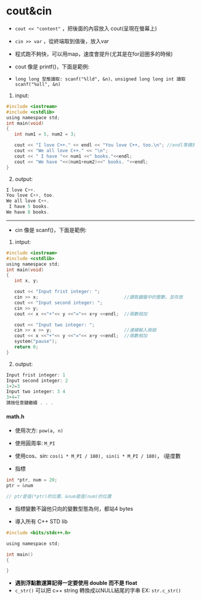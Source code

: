 # cout&cin

- `cout << "content"` ，把後面的內容放入 cout(呈現在螢幕上)
- `cin >> var` ，從終端取到值後，放入var
- 程式跑不夠快，可以用map，速度會提升(尤其是在for迴圈多的時候)
- cout 像是 printf()，下面是範例:  
  
- `long long 型態讀取: scanf("%lld", &n)、unsigned long long int 讀取 scanf("%ull", &n)`

1. input:

```c
#include <iostream>
#include <cstdlib>
using namespace std;
int main(void)
{
   int num1 = 5, num2 = 3;

   cout << "I love C++." << endl << "You love C++, too.\n"; //endl等價於\n
   cout << "We all love C++." << "\n";
   cout << " I have "<< num1 <<" books."<<endl;
   cout << "We have "<<(num1+num2)<<" books. "<<endl;
}
```

2. output:

```c
I love C++.
You love C++, too.
We all love C++.
 I have 5 books.
We have 8 books.
```

---

- cin 像是 scanf()，下面是範例:  
  

1. intput:

```c
#include <iostream>
#include <cstdlib>
using namespace std;
int main(void)
{
   int x, y;

   cout << "Input frist integer: ";
   cin >> x;                                //讀取鍵盤中的整數，並存放
   cout << "Input second integer: ";
   cin >> y;
   cout << x <<"+"<< y <<"="<< x+y <<endl;  //兩數相加

   cout << "Input two integer: ";
   cin >> x >> y;                           //連續輸入兩個
   cout << x <<"+"<< y <<"="<< x+y <<endl;  //兩數相加
   system("pause");
   return 0;
}
```

2. output:

```c
Input frist integer: 1
Input second integer: 2
1+2=3
Input two integer: 3 4
3+4=7
請按任意鍵繼續 . . .
```

#### math.h

- 使用次方: `pow(a, n)`
  
- 使用圓周率: `M_PI`
  
- 使用cos、sin: `cos(i * M_PI / 180), sin(i * M_PI / 180)`， i是度數
  
- 指標
  

```c
int *ptr, num = 20;
ptr = &num

// ptr是值(*ptr)的位置，&num是值(num)的位置
```

- 指標變數不論他只向的變數型態為何，都站4 bytes
  
- 導入所有 C++ STD lib
  

```c
#include <bits/stdc++.h>

using namespace std;

int main()
{

}  
```

- **遇到浮點數運算記得一定要使用 double 而不是 float**
- `c_str()` 可以把 c++ string 轉換成以NULL結尾的字串 EX: `str.c_str()`